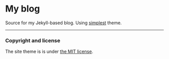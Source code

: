 # My blog

Source for my Jekyll-based blog. Using [simplest](http://jekyllthemes.org/themes/simplest/) theme.

---

### Copyright and license

The site theme is is under [the MIT license](/LICENSE).
